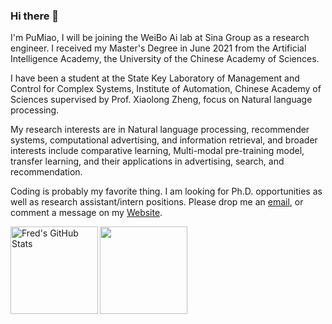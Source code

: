 ### Hi there 👋

I'm PuMiao, I will be joining the WeiBo Ai lab at Sina Group as a research engineer. I received my Master's Degree in June 2021 from the Artificial Intelligence Academy, the University of the Chinese Academy of Sciences.

I have been a student at the State Key Laboratory of Management and Control for Complex Systems, Institute of Automation, Chinese Academy of Sciences supervised by Prof. Xiaolong Zheng, focus on Natural language processing. 

My research interests are in Natural language processing, recommender systems, computational advertising, and information retrieval, and broader interests include comparative learning, Multi-modal pre-training model, transfer learning, and their applications in advertising, search, and recommendation.


Coding is probably my favorite thing. I am looking for Ph.D. opportunities as well as research assistant/intern positions. Please drop me an [email](mailto:pu.miao@foxmail.com), or comment a message on my [Website](https://enze5088.github.io/).

<img align="left" alt="Fred's GitHub Stats" src="https://github-readme-stats.vercel.app/api?username=enze5088&show_icons=true&count_private=true&theme=chartreuse-dark&hide_border=true" height="140"/>
<img align="center" src="https://github-readme-stats.vercel.app/api/top-langs/?username=enze5088&layout=compact&theme=chartreuse-dark&hide_border=true" height="140"/>

<!--
**enze5088/enze5088** is a ✨ _special_ ✨ repository because its `README.md` (this file) appears on your GitHub profile.

Here are some ideas to get you started:

- 🔭 I’m currently working on ...
- 🌱 I’m currently learning ...
- 👯 I’m looking to collaborate on ...
- 🤔 I’m looking for help with ...
- 💬 Ask me about ...
- 📫 How to reach me: ...
- 😄 Pronouns: ...
- ⚡ Fun fact: ...
-->
